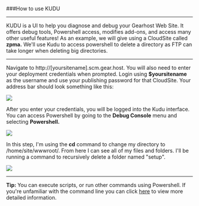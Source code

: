 ###How to use KUDU

----------

KUDU is a UI to help you diagnose and debug your Gearhost Web Site. It offers debug tools, Powershell access, modifies add-ons, and access many other useful features! As an example, we will give using a CloudSite called **zpma.** We'll use Kudu to access powershell to delete a directory as FTP can take longer when deleting big directories.

----------

Navigate to http://[yoursitename].scm.gear.host. You will also need to enter your deployment credentials when prompted. Login using **$yoursitename** as the username and use your publishing password for that CloudSite. Your address bar should look something like this:

<img src="https://raw.githubusercontent.com/GearHost/docs/master/Images/kudu1.PNG" />


After you enter your credentials, you will be logged into the Kudu interface. You can access Powershell by going to the **Debug Console** menu and selecting **Powershell.**


<img src="https://raw.githubusercontent.com/Gearhost/docs/master/Images/kudu3.PNG"  />


In this step, I'm using the **cd** command to change my directory to /home/site/wwwroot/.  From here I can see all of my files and folders. I'll be running a command to recursively delete a folder named "setup".

<img src="https://raw.githubusercontent.com/Gearhost/docs/master/Images/kudu4.PNG" />



----------
**Tip:** You can execute scripts, or run other commands using Powershell. If you're unfamiliar with the command line you can click [here](https://blogs.technet.microsoft.com/heyscriptingguy/2015/06/11/table-of-basic-powershell-commands/) to view more detailed information.